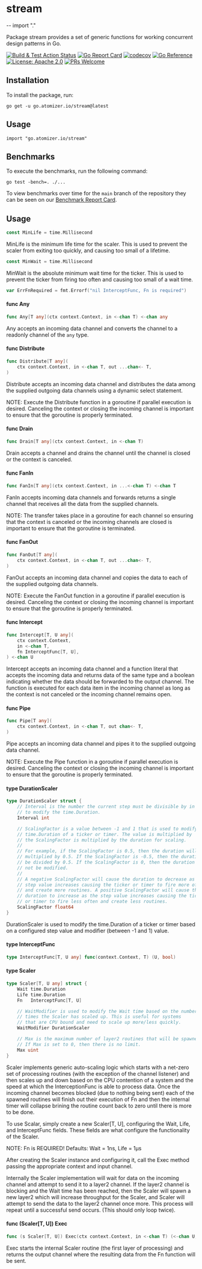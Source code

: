 # stream
--
    import "."

Package stream provides a set of generic functions for working concurrent design
patterns in Go.

[![Build & Test Action
Status](https://github.com/devnw/stream/actions/workflows/build.yml/badge.svg)](https://github.com/devnw/stream/actions)
[![Go Report
Card](https://goreportcard.com/badge/go.atomizer.io/stream)](https://goreportcard.com/report/go.atomizer.io/stream)
[![codecov](https://codecov.io/gh/devnw/stream/branch/main/graph/badge.svg)](https://codecov.io/gh/devnw/stream)
[![Go
Reference](https://pkg.go.dev/badge/go.atomizer.io/stream.svg)](https://pkg.go.dev/go.atomizer.io/stream)
[![License: Apache
2.0](https://img.shields.io/badge/license-Apache-blue.svg)](https://opensource.org/licenses/Apache-2.0)
[![PRs
Welcome](https://img.shields.io/badge/PRs-welcome-brightgreen.svg)](http://makeapullrequest.com)

## Installation

To install the package, run:

    go get -u go.atomizer.io/stream@latest

## Usage

    import "go.atomizer.io/stream"

## Benchmarks

To execute the benchmarks, run the following command:

    go test -bench=. ./...

To view benchmarks over time for the `main` branch of the repository they can be
seen on our [Benchmark Report Card].

[Benchmark Report Card]: https://devnw.github.io/stream/dev/bench/

## Usage

```go
const MinLife = time.Millisecond
```
MinLife is the minimum life time for the scaler. This is used to prevent the
scaler from exiting too quickly, and causing too small of a lifetime.

```go
const MinWait = time.Millisecond
```
MinWait is the absolute minimum wait time for the ticker. This is used to
prevent the ticker from firing too often and causing too small of a wait time.

```go
var ErrFnRequired = fmt.Errorf("nil InterceptFunc, Fn is required")
```

#### func  Any

```go
func Any[T any](ctx context.Context, in <-chan T) <-chan any
```
Any accepts an incoming data channel and converts the channel to a readonly
channel of the `any` type.

#### func  Distribute

```go
func Distribute[T any](
	ctx context.Context, in <-chan T, out ...chan<- T,
)
```
Distribute accepts an incoming data channel and distributes the data among the
supplied outgoing data channels using a dynamic select statement.

NOTE: Execute the Distribute function in a goroutine if parallel execution is
desired. Canceling the context or closing the incoming channel is important to
ensure that the goroutine is properly terminated.

#### func  Drain

```go
func Drain[T any](ctx context.Context, in <-chan T)
```
Drain accepts a channel and drains the channel until the channel is closed or
the context is canceled.

#### func  FanIn

```go
func FanIn[T any](ctx context.Context, in ...<-chan T) <-chan T
```
FanIn accepts incoming data channels and forwards returns a single channel that
receives all the data from the supplied channels.

NOTE: The transfer takes place in a goroutine for each channel so ensuring that
the context is canceled or the incoming channels are closed is important to
ensure that the goroutine is terminated.

#### func  FanOut

```go
func FanOut[T any](
	ctx context.Context, in <-chan T, out ...chan<- T,
)
```
FanOut accepts an incoming data channel and copies the data to each of the
supplied outgoing data channels.

NOTE: Execute the FanOut function in a goroutine if parallel execution is
desired. Canceling the context or closing the incoming channel is important to
ensure that the goroutine is properly terminated.

#### func  Intercept

```go
func Intercept[T, U any](
	ctx context.Context,
	in <-chan T,
	fn InterceptFunc[T, U],
) <-chan U
```
Intercept accepts an incoming data channel and a function literal that accepts
the incoming data and returns data of the same type and a boolean indicating
whether the data should be forwarded to the output channel. The function is
executed for each data item in the incoming channel as long as the context is
not canceled or the incoming channel remains open.

#### func  Pipe

```go
func Pipe[T any](
	ctx context.Context, in <-chan T, out chan<- T,
)
```
Pipe accepts an incoming data channel and pipes it to the supplied outgoing data
channel.

NOTE: Execute the Pipe function in a goroutine if parallel execution is desired.
Canceling the context or closing the incoming channel is important to ensure
that the goroutine is properly terminated.

#### type DurationScaler

```go
type DurationScaler struct {
	// Interval is the number the current step must be divisible by in order
	// to modify the time.Duration.
	Interval int

	// ScalingFactor is a value between -1 and 1 that is used to modify the
	// time.Duration of a ticker or timer. The value is multiplied by
	// the ScalingFactor is multiplied by the duration for scaling.
	//
	// For example, if the ScalingFactor is 0.5, then the duration will be
	// multiplied by 0.5. If the ScalingFactor is -0.5, then the duration will
	// be divided by 0.5. If the ScalingFactor is 0, then the duration will
	// not be modified.
	//
	// A negative ScalingFactor will cause the duration to decrease as the
	// step value increases causing the ticker or timer to fire more often
	// and create more routines. A positive ScalingFactor will cause the
	// duration to increase as the step value increases causing the ticker
	// or timer to fire less often and create less routines.
	ScalingFactor float64
}
```

DurationScaler is used to modify the time.Duration of a ticker or timer based on
a configured step value and modifier (between -1 and 1) value.

#### type InterceptFunc

```go
type InterceptFunc[T, U any] func(context.Context, T) (U, bool)
```


#### type Scaler

```go
type Scaler[T, U any] struct {
	Wait time.Duration
	Life time.Duration
	Fn   InterceptFunc[T, U]

	// WaitModifier is used to modify the Wait time based on the number of
	// times the Scaler has scaled up. This is useful for systems
	// that are CPU bound and need to scale up more/less quickly.
	WaitModifier DurationScaler

	// Max is the maximum number of layer2 routines that will be spawned.
	// If Max is set to 0, then there is no limit.
	Max uint
}
```

Scaler implements generic auto-scaling logic which starts with a net-zero set of
processing routines (with the exception of the channel listener) and then scales
up and down based on the CPU contention of a system and the speed at which the
InterceptionFunc is able to process data. Once the incoming channel becomes
blocked (due to nothing being sent) each of the spawned routines will finish out
their execution of Fn and then the internal timer will collapse brining the
routine count back to zero until there is more to be done.

To use Scalar, simply create a new Scaler[T, U], configuring the Wait, Life, and
InterceptFunc fields. These fields are what configure the functionality of the
Scaler.

NOTE: Fn is REQUIRED! Defaults: Wait = 1ns, Life = 1µs

After creating the Scaler instance and configuring it, call the Exec method
passing the appropriate context and input channel.

Internally the Scaler implementation will wait for data on the incoming channel
and attempt to send it to a layer2 channel. If the layer2 channel is blocking
and the Wait time has been reached, then the Scaler will spawn a new layer2
which will increase throughput for the Scaler, and Scaler will attempt to send
the data to the layer2 channel once more. This process will repeat until a
successful send occurs. (This should only loop twice).

#### func (Scaler[T, U]) Exec

```go
func (s Scaler[T, U]) Exec(ctx context.Context, in <-chan T) (<-chan U, error)
```
Exec starts the internal Scaler routine (the first layer of processing) and
returns the output channel where the resulting data from the Fn function will be
sent.
